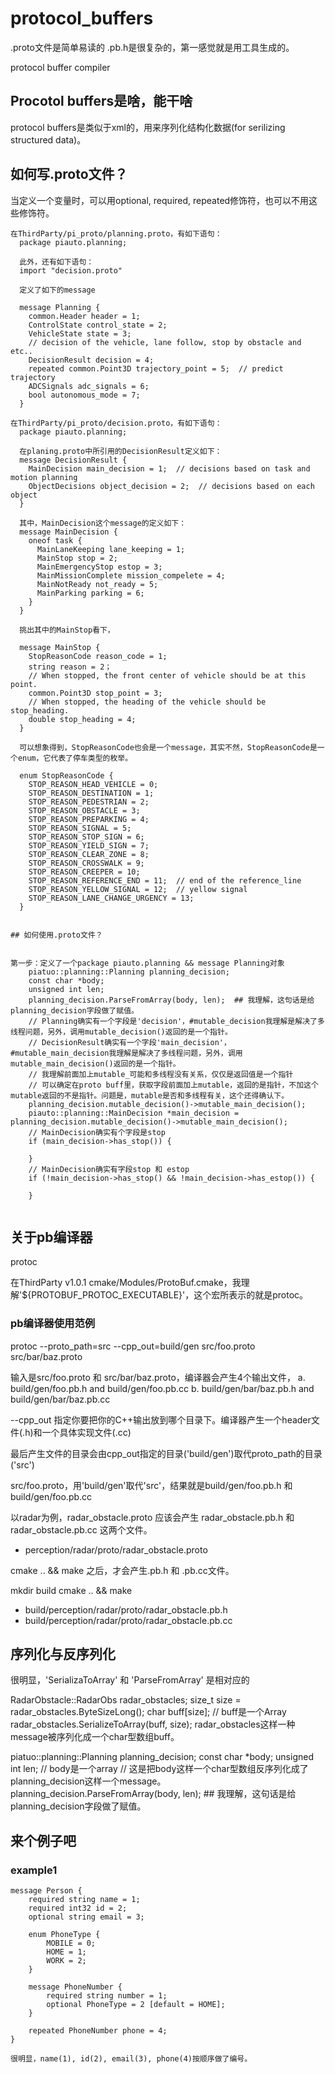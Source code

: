 # protocol_buffers

.proto文件是简单易读的
.pb.h是很复杂的，第一感觉就是用工具生成的。

protocol buffer compiler

## Procotol buffers是啥，能干啥

protocol buffers是类似于xml的，用来序列化结构化数据(for serilizing structured data)。



## 如何写.proto文件？

当定义一个变量时，可以用optional, required, repeated修饰符，也可以不用这些修饰符。

```
在ThirdParty/pi_proto/planning.proto，有如下语句：
  package piauto.planning;

  此外，还有如下语句：
  import "decision.proto"

  定义了如下的message

  message Planning {
    common.Header header = 1;
    ControlState control_state = 2;
    VehicleState state = 3;
    // decision of the vehicle, lane follow, stop by obstacle and etc..
    DecisionResult decision = 4;
    repeated common.Point3D trajectory_point = 5;  // predict trajectory
    ADCSignals adc_signals = 6;
    bool autonomous_mode = 7;
  }

在ThirdParty/pi_proto/decision.proto，有如下语句：
  package piauto.planning;

  在planing.proto中所引用的DecisionResult定义如下：
  message DecisionResult {
    MainDecision main_decision = 1;  // decisions based on task and motion planning
    ObjectDecisions object_decision = 2;  // decisions based on each object
  }

  其中，MainDecision这个message的定义如下：
  message MainDecision {
    oneof task {
      MainLaneKeeping lane_keeping = 1;
      MainStop stop = 2;
      MainEmergencyStop estop = 3;
      MainMissionComplete mission_compelete = 4;
      MainNotReady not_ready = 5;
      MainParking parking = 6;
    }
  }

  挑出其中的MainStop看下，

  message MainStop {
    StopReasonCode reason_code = 1;
    string reason = 2；
    // When stopped, the front center of vehicle should be at this point.
    common.Point3D stop_point = 3;
    // When stopped, the heading of the vehicle should be stop_heading.
    double stop_heading = 4;
  }

  可以想象得到，StopReasonCode也会是一个message，其实不然，StopReasonCode是一个enum，它代表了停车类型的枚举。

  enum StopReasonCode {
    STOP_REASON_HEAD_VEHICLE = 0;
    STOP_REASON_DESTINATION = 1;
    STOP_REASON_PEDESTRIAN = 2;
    STOP_REASON_OBSTACLE = 3;
    STOP_REASON_PREPARKING = 4;
    STOP_REASON_SIGNAL = 5;
    STOP_REASON_STOP_SIGN = 6;
    STOP_REASON_YIELD_SIGN = 7;
    STOP_REASON_CLEAR_ZONE = 8;
    STOP_REASON_CROSSWALK = 9;
    STOP_REASON_CREEPER = 10;
    STOP_REASON_REFERENCE_END = 11;  // end of the reference_line
    STOP_REASON_YELLOW_SIGNAL = 12;  // yellow signal
    STOP_REASON_LANE_CHANGE_URGENCY = 13;
  }


## 如何使用.proto文件？


第一步：定义了一个package piauto.planning && message Planning对象
    piatuo::planning::Planning planning_decision;
    const char *body;
    unsigned int len;
    planning_decision.ParseFromArray(body, len);  ## 我理解，这句话是给planning_decision字段做了赋值。
    // Planning确实有一个字段是'decision'，#mutable_decision我理解是解决了多线程问题，另外，调用mutable_decision()返回的是一个指针。
    // DecisionResult确实有一个字段'main_decision'，#mutable_main_decision我理解是解决了多线程问题，另外，调用mutable_main_decision()返回的是一个指针。
    // 我理解前面加上mutable_可能和多线程没有关系，仅仅是返回值是一个指针
    // 可以确定在proto buff里，获取字段前面加上mutable，返回的是指针，不加这个mutable返回的不是指针。问题是，mutable是否和多线程有关，这个还得确认下。
    planning_decision.mutable_decision()->mutable_main_decision();
    piauto::planning::MainDecision *main_decision = planning_decision.mutable_decision()->mutable_main_decision();
    // MainDecision确实有个字段是stop
    if (main_decision->has_stop()) {

    }
    // MainDecision确实有字段stop 和 estop
    if (!main_decision->has_stop() && !main_decision->has_estop()) {

    }


```



## 关于pb编译器

protoc

在ThirdParty v1.0.1 cmake/Modules/ProtoBuf.cmake，我理解'${PROTOBUF_PROTOC_EXECUTABLE}'，这个宏所表示的就是protoc。

### pb编译器使用范例

protoc --proto_path=src --cpp_out=build/gen src/foo.proto src/bar/baz.proto

输入是src/foo.proto 和 src/bar/baz.proto，编译器会产生4个输出文件，
    a. build/gen/foo.pb.h and build/gen/foo.pb.cc
    b. build/gen/bar/baz.pb.h and build/gen/bar/baz.pb.cc

--cpp_out
  指定你要把你的C++输出放到哪个目录下。编译器产生一个header文件(.h)和一个具体实现文件(.cc)

最后产生文件的目录会由cpp_out指定的目录('build/gen')取代proto_path的目录('src')

src/foo.proto，用'build/gen'取代'src'，结果就是build/gen/foo.pb.h 和 build/gen/foo.pb.cc

以radar为例，radar_obstacle.proto 应该会产生 radar_obstacle.pb.h 和 radar_obstacle.pb.cc 这两个文件。

  - perception/radar/proto/radar_obstacle.proto

cmake .. && make 之后，才会产生.pb.h 和 .pb.cc文件。

mkdir build
cmake .. && make

  - build/perception/radar/proto/radar_obstacle.pb.h
  - build/perception/radar/proto/radar_obstacle.pb.cc



## 序列化与反序列化

很明显，'SerializaToArray' 和 'ParseFromArray' 是相对应的


RadarObstacle::RadarObs radar_obstacles;
size_t size = radar_obstacles.ByteSizeLong();
char buff[size];
// buff是一个Array
radar_obstacles.SerializeToArray(buff, size);
radar_obstacles这样一种message被序列化成一个char型数组buff。


piatuo::planning::Planning planning_decision;
const char *body;
unsigned int len;
// body是一个array
// 这是把body这样一个char型数组反序列化成了planning_decision这样一个message。
planning_decision.ParseFromArray(body, len);  ## 我理解，这句话是给planning_decision字段做了赋值。




## 来个例子吧

### example1
```
message Person {
    required string name = 1;
    required int32 id = 2;
    optional string email = 3;

    enum PhoneType {
        MOBILE = 0;
        HOME = 1;
        WORK = 2;
    }

    message PhoneNumber {
        required string number = 1;
        optional PhoneType = 2 [default = HOME];
    }

    repeated PhoneNumber phone = 4;
}

很明显，name(1), id(2), email(3), phone(4)按顺序做了编号。
```